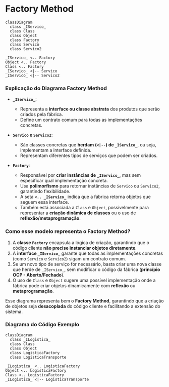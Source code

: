 # Factory Method
```mermaid
classDiagram
  class _IServico_
  class Class
  class Object
  class Factory
  class Servico
  class Servico2

_IServico_ <.. Factory
Object <.. Factory
Class <.. Factory
_IServico_ <|-- Servico
_IServico_ <|-- Servico2
```

### **Explicação do Diagrama Factory Method**  

- **`_IServico_`**:  
  - Representa a **interface ou classe abstrata** dos produtos que serão criados pela fábrica.  
  - Define um contrato comum para todas as implementações concretas.  

- **`Servico` e `Servico2`**:  
  - São classes concretas que **herdam (`<|--`) de `_IServico_`**, ou seja, implementam a interface definida.  
  - Representam diferentes tipos de serviços que podem ser criados.  

- **`Factory`**:  
  - Responsável por **criar instâncias de `_IServico_`**, mas sem especificar qual implementação concreta.  
  - Usa **polimorfismo** para retornar instâncias de `Servico` ou `Servico2`, garantindo flexibilidade.  
  - A seta **`<.. _IServico_`** indica que a fábrica retorna objetos que seguem essa interface.  
  - Também está associada a `Class` e `Object`, possivelmente para representar a **criação dinâmica de classes** ou o uso de **reflexão/metaprogramação**.  

### **Como esse modelo representa o Factory Method?**  

1. A **classe `Factory`** encapsula a lógica de criação, garantindo que o código cliente **não precise instanciar objetos diretamente**.  
2. A **interface `_IServico_`** garante que todas as implementações concretas (como `Servico` e `Servico2`) sigam um contrato comum.  
3. Se um novo tipo de serviço for necessário, basta criar uma nova classe que herde de `_IServico_`, sem modificar o código da fábrica (**princípio OCP - Aberto/Fechado**).  
4. O uso de `Class` e `Object` sugere uma possível implementação onde a fábrica pode criar objetos dinamicamente com **reflexão** ou **metaprogramação**.  

Esse diagrama representa bem o **Factory Method**, garantindo que a criação de objetos seja **desacoplada** do código cliente e facilitando a extensão do sistema.

### Diagrama do Código Exemplo
```mermaid
classDiagram
  class _ILogistica_
  class Class
  class Object
  class LogisticaFactory
  class LogisticaTransporte

_ILogistica_ <.. LogisticaFactory
Object <.. LogisticaFactory
Class <.. LogisticaFactory
_ILogistica_ <|-- LogisticaTransporte
```
